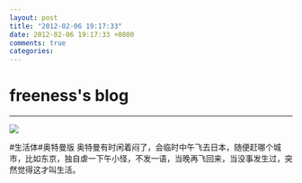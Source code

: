 ```yaml
---
layout: post
title: "2012-02-06 19:17:33"
date: 2012-02-06 19:17:33 +0800
comments: true
categories: 
---
```


# freeness's blog

----------

![](http://okqmqrbgo.bkt.clouddn.com/201202061917331.jpg)

>
\#生活体\#奥特曼版
奥特曼有时闲着闷了，会临时中午飞去日本，随便赶哪个城市，比如东京，独自虐一下午小怪，不发一语，当晚再飞回来，当没事发生过，突然觉得这才叫生活。